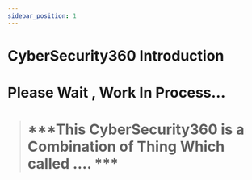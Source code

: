 ```yaml
---
sidebar_position: 1
---
```



# CyberSecurity360 Introduction 

# Please Wait , Work In Process...

> # ***This CyberSecurity360 is a Combination of Thing Which  called .... ***